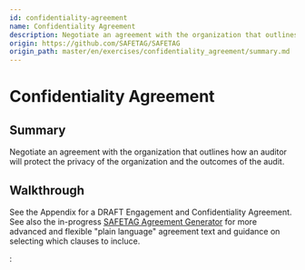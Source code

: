 ```yaml
---
id: confidentiality-agreement
name: Confidentiality Agreement
description: Negotiate an agreement with the organization that outlines how an auditor will protect the privacy of the organization...
origin: https://github.com/SAFETAG/SAFETAG
origin_path: master/en/exercises/confidentiality_agreement/summary.md
---
```

# Confidentiality Agreement

## Summary

Negotiate an agreement with the organization that outlines how an auditor will protect the privacy of the organization and the outcomes of the audit.




## Walkthrough

See the Appendix for a DRAFT Engagement and Confidentiality Agreement. See also the in-progress [SAFETAG Agreement Generator](https://github.com/SAFETAG/safetag_agreement_generator) for  more advanced and flexible "plain language" agreement text and guidance on selecting which clauses to incluce.




:[](../references/footnotes.md)
